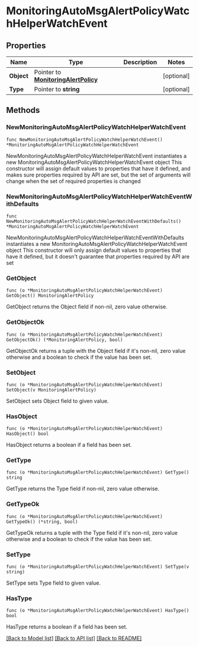 # MonitoringAutoMsgAlertPolicyWatchHelperWatchEvent

## Properties

Name | Type | Description | Notes
------------ | ------------- | ------------- | -------------
**Object** | Pointer to [**MonitoringAlertPolicy**](monitoringAlertPolicy.md) |  | [optional] 
**Type** | Pointer to **string** |  | [optional] 

## Methods

### NewMonitoringAutoMsgAlertPolicyWatchHelperWatchEvent

`func NewMonitoringAutoMsgAlertPolicyWatchHelperWatchEvent() *MonitoringAutoMsgAlertPolicyWatchHelperWatchEvent`

NewMonitoringAutoMsgAlertPolicyWatchHelperWatchEvent instantiates a new MonitoringAutoMsgAlertPolicyWatchHelperWatchEvent object
This constructor will assign default values to properties that have it defined,
and makes sure properties required by API are set, but the set of arguments
will change when the set of required properties is changed

### NewMonitoringAutoMsgAlertPolicyWatchHelperWatchEventWithDefaults

`func NewMonitoringAutoMsgAlertPolicyWatchHelperWatchEventWithDefaults() *MonitoringAutoMsgAlertPolicyWatchHelperWatchEvent`

NewMonitoringAutoMsgAlertPolicyWatchHelperWatchEventWithDefaults instantiates a new MonitoringAutoMsgAlertPolicyWatchHelperWatchEvent object
This constructor will only assign default values to properties that have it defined,
but it doesn't guarantee that properties required by API are set

### GetObject

`func (o *MonitoringAutoMsgAlertPolicyWatchHelperWatchEvent) GetObject() MonitoringAlertPolicy`

GetObject returns the Object field if non-nil, zero value otherwise.

### GetObjectOk

`func (o *MonitoringAutoMsgAlertPolicyWatchHelperWatchEvent) GetObjectOk() (*MonitoringAlertPolicy, bool)`

GetObjectOk returns a tuple with the Object field if it's non-nil, zero value otherwise
and a boolean to check if the value has been set.

### SetObject

`func (o *MonitoringAutoMsgAlertPolicyWatchHelperWatchEvent) SetObject(v MonitoringAlertPolicy)`

SetObject sets Object field to given value.

### HasObject

`func (o *MonitoringAutoMsgAlertPolicyWatchHelperWatchEvent) HasObject() bool`

HasObject returns a boolean if a field has been set.

### GetType

`func (o *MonitoringAutoMsgAlertPolicyWatchHelperWatchEvent) GetType() string`

GetType returns the Type field if non-nil, zero value otherwise.

### GetTypeOk

`func (o *MonitoringAutoMsgAlertPolicyWatchHelperWatchEvent) GetTypeOk() (*string, bool)`

GetTypeOk returns a tuple with the Type field if it's non-nil, zero value otherwise
and a boolean to check if the value has been set.

### SetType

`func (o *MonitoringAutoMsgAlertPolicyWatchHelperWatchEvent) SetType(v string)`

SetType sets Type field to given value.

### HasType

`func (o *MonitoringAutoMsgAlertPolicyWatchHelperWatchEvent) HasType() bool`

HasType returns a boolean if a field has been set.


[[Back to Model list]](../README.md#documentation-for-models) [[Back to API list]](../README.md#documentation-for-api-endpoints) [[Back to README]](../README.md)


